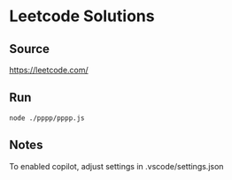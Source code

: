 # Leetcode Solutions

## Source
https://leetcode.com/

## Run
```node ./pppp/pppp.js```

## Notes
To enabled copilot, adjust settings in .vscode/settings.json
